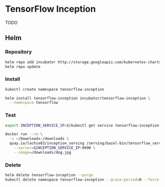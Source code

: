 # TensorFlow Inception

TODO

## Helm

### Repository

```sh
helm repo add incubator http://storage.googleapis.com/kubernetes-charts-incubator
helm repo update
```

### Install

```sh
kubectl create namespace tensorflow-inception
```

```sh
helm install tensorflow-inception incubator/tensorflow-inception \
  --namespace tensorflow
```

### Test

```sh
export INCEPTION_SERVICE_IP=$(kubectl get service tensorflow-inception-ten -o jsonpath='{.status.loadBalancer.ingress[0].ip}' -n tensorflow-inception )
```

```sh
docker run --rm \
  -v ~/Downloads:/downloads \
  quay.io/lachie83/inception_serving /serving/bazel-bin/tensorflow_serving/example/inception_client \
    --server=$INCEPTION_SERVICE_IP:9090 \
    --image=/downloads/dog.jpg
```

### Delete

```sh
helm delete tensorflow-inception --purge
kubectl delete namespace tensorflow-inception --grace-period=0 --force
```
